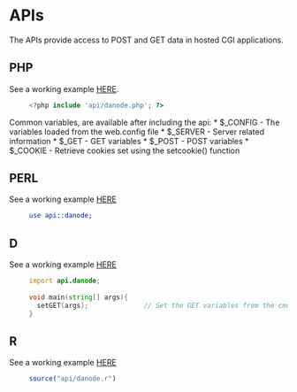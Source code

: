 # APIs

The APIs provide access to POST and GET data in hosted CGI applications.

## PHP
See a working example [HERE](../www/localhost/php.php).

```PHP
     <?php include 'api/danode.php'; ?>
```

Common variables, are available after including the api:
    * $_CONFIG - The variables loaded from the web.config file
    * $_SERVER - Server related information
    * $_GET - GET variables
    * $_POST - POST variables
    * $_COOKIE - Retrieve cookies set using the setcookie() function

## PERL
See a working example [HERE](../www/localhost/perl.pl)

```Perl
     use api::danode;
```

## D
See a working example  [HERE](../www/localhost/dmd.d)

```D
     import api.danode;
     
     void main(string[] args){
       setGET(args);              // Set the GET variables from the cmd args
     }
```

## R
See a working example  [HERE](../www/localhost/rscript.r)

```R
     source("api/danode.r")
```
